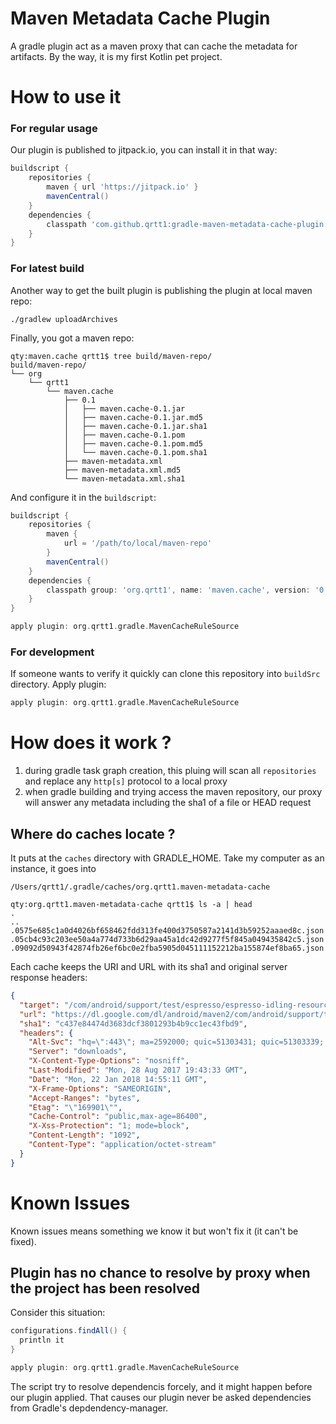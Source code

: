 
# Maven Metadata Cache Plugin

A gradle plugin act as a maven proxy that can cache the metadata for artifacts. By the way, it is my first Kotlin pet project.

# How to use it

### For regular usage

Our plugin is published to jitpack.io, you can install it in that way:

```groovy
buildscript {
    repositories {
        maven { url 'https://jitpack.io' }
        mavenCentral()
    }
    dependencies {
        classpath 'com.github.qrtt1:gradle-maven-metadata-cache-plugin:v0.1-alpha.3'
    }
}
```

### For latest build

Another way to get the built plugin is publishing the plugin at local maven repo:

```
./gradlew uploadArchives
```

Finally, you got a maven repo:

```
qty:maven.cache qrtt1$ tree build/maven-repo/
build/maven-repo/
└── org
    └── qrtt1
        └── maven.cache
            ├── 0.1
            │   ├── maven.cache-0.1.jar
            │   ├── maven.cache-0.1.jar.md5
            │   ├── maven.cache-0.1.jar.sha1
            │   ├── maven.cache-0.1.pom
            │   ├── maven.cache-0.1.pom.md5
            │   └── maven.cache-0.1.pom.sha1
            ├── maven-metadata.xml
            ├── maven-metadata.xml.md5
            └── maven-metadata.xml.sha1
```

And configure it in the `buildscript`:

```groovy
buildscript {
    repositories {
        maven {
            url = '/path/to/local/maven-repo'
        }
        mavenCentral()
    }
    dependencies {
        classpath group: 'org.qrtt1', name: 'maven.cache', version: '0.1'
    }
}

apply plugin: org.qrtt1.gradle.MavenCacheRuleSource
```

### For development

If someone wants to verify it quickly can clone this repository into `buildSrc` directory. Apply plugin:

```groovy
apply plugin: org.qrtt1.gradle.MavenCacheRuleSource
```


# How does it work ?

1. during gradle task graph creation, this pluing will scan all `repositories` and replace any `http[s]` protocol to a local proxy
2. when gradle building and trying access the maven repository, our proxy will answer any metadata including the sha1 of a file or HEAD request

## Where do caches locate ?

It puts at the `caches` directory with GRADLE\_HOME. Take my computer as an instance, it goes into

```
/Users/qrtt1/.gradle/caches/org.qrtt1.maven-metadata-cache
```

```
qty:org.qrtt1.maven-metadata-cache qrtt1$ ls -a | head
.
..
.0575e685c1a0d4026bf658462fdd313fe400d3750587a2141d3b59252aaaed8c.json
.05cb4c93c203ee50a4a774d733b6d29aa45a1dc42d9277f5f845a049435842c5.json
.09092d50943f42874fb26ef6bc0e2fba5905d045111152212ba155874ef8ba65.json
```

Each cache keeps the URI and URL with its sha1 and original server response headers:

```json
{
  "target": "/com/android/support/test/espresso/espresso-idling-resource/3.0.1/espresso-idling-resource-3.0.1.pom",
  "url": "https://dl.google.com/dl/android/maven2/com/android/support/test/espresso/espresso-idling-resource/3.0.1/espresso-idling-resource-3.0.1.pom",
  "sha1": "c437e84474d3683dcf3801293b4b9cc1ec43fbd9",
  "headers": {
    "Alt-Svc": "hq=\":443\"; ma=2592000; quic=51303431; quic=51303339; quic=51303338; quic=51303337; quic=51303335,quic=\":443\"; ma=2592000; v=\"41,39,38,37,35\"",
    "Server": "downloads",
    "X-Content-Type-Options": "nosniff",
    "Last-Modified": "Mon, 28 Aug 2017 19:43:33 GMT",
    "Date": "Mon, 22 Jan 2018 14:55:11 GMT",
    "X-Frame-Options": "SAMEORIGIN",
    "Accept-Ranges": "bytes",
    "Etag": "\"169901\"",
    "Cache-Control": "public,max-age=86400",
    "X-Xss-Protection": "1; mode=block",
    "Content-Length": "1092",
    "Content-Type": "application/octet-stream"
  }
}
```

# Known Issues

Known issues means something we know it but won't fix it (it can't be fixed).

## Plugin has no chance to resolve by proxy when the project has been resolved

Consider this situation:

```groovy
configurations.findAll() {
  println it
}

apply plugin: org.qrtt1.gradle.MavenCacheRuleSource
```

The script try to resolve dependencis forcely, and it might happen before our plugin applied.
That causes our plugin never be asked dependencies from Gradle's depdendency-manager.

